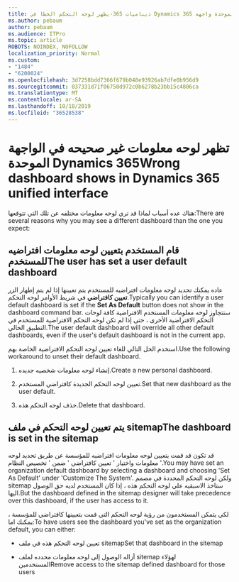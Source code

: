```yaml
---
title: ديناميات 365-يظهر لوحه التحكم الخطا في Dynamics 365 الموحدة واجهه
ms.author: pebaum
author: pebaum
ms.audience: ITPro
ms.topic: article
ROBOTS: NOINDEX, NOFOLLOW
localization_priority: Normal
ms.custom:
- "1484"
- "6200024"
ms.openlocfilehash: 3d7258bdd7366f679b048e93926ab7dfe0b956d9
ms.sourcegitcommit: 037331d71f06750d972c0b6278b23bb15c4806ca
ms.translationtype: MT
ms.contentlocale: ar-SA
ms.lasthandoff: 10/18/2019
ms.locfileid: "36528538"
---
```

# <a name="wrong-dashboard-shows-in-dynamics-365-unified-interface"></a><span data-ttu-id="eeb78-102">تظهر لوحه معلومات غير صحيحه في الواجهة الموحدة Dynamics 365</span><span class="sxs-lookup"><span data-stu-id="eeb78-102">Wrong dashboard shows in Dynamics 365 unified interface</span></span>

<span data-ttu-id="eeb78-103">هناك عده أسباب لماذا قد تري لوحه معلومات مختلفه عن تلك التي تتوقعها:</span><span class="sxs-lookup"><span data-stu-id="eeb78-103">There are several reasons why you may see a different dashboard than the one you expect:</span></span>

## <a name="the-user-has-set-a-user-default-dashboard"></a><span data-ttu-id="eeb78-104">قام المستخدم بتعيين لوحه معلومات افتراضيه للمستخدم</span><span class="sxs-lookup"><span data-stu-id="eeb78-104">The user has set a user default dashboard</span></span> 

<span data-ttu-id="eeb78-105">عاده يمكنك تحديد لوحه معلومات افتراضيه للمستخدم يتم تعيينها إذا لم يتم إظهار الزر **تعيين كافتراضي** في شريط الأوامر لوحه التحكم.</span><span class="sxs-lookup"><span data-stu-id="eeb78-105">Typically you can identify a user default dashboard is set if the **Set As Default** button does not show in the dashboard command bar.</span></span> <span data-ttu-id="eeb78-106">ستتجاوز لوحه معلومات المستخدم الافتراضية كافة لوحات التحكم الافتراضية الأخرى ، حتى إذا لم تكن لوحه التحكم الافتراضية للمستخدم في التطبيق الحالي.</span><span class="sxs-lookup"><span data-stu-id="eeb78-106">The user default dashboard will override all other default dashboards, even if the user's default dashboard is not in the current app.</span></span>

<span data-ttu-id="eeb78-107">استخدم الحل التالي للغاء تعيين لوحه التحكم الافتراضية الخاصة بهم.</span><span class="sxs-lookup"><span data-stu-id="eeb78-107">Use the following workaround to unset their default dashboard.</span></span>

1. <span data-ttu-id="eeb78-108">إنشاء لوحه معلومات شخصيه جديده.</span><span class="sxs-lookup"><span data-stu-id="eeb78-108">Create a new personal dashboard.</span></span>

2. <span data-ttu-id="eeb78-109">تعيين لوحه التحكم الجديدة كافتراضي المستخدم.</span><span class="sxs-lookup"><span data-stu-id="eeb78-109">Set that new dashboard as the user default.</span></span>

3. <span data-ttu-id="eeb78-110">حذف لوحه التحكم هذه.</span><span class="sxs-lookup"><span data-stu-id="eeb78-110">Delete that dashboard.</span></span>

## <a name="the-dashboard-is-set-in-the-sitemap"></a><span data-ttu-id="eeb78-111">يتم تعيين لوحه التحكم في ملف sitemap</span><span class="sxs-lookup"><span data-stu-id="eeb78-111">The dashboard is set in the sitemap</span></span>

<span data-ttu-id="eeb78-112">قد تكون قد قمت بتعيين لوحه معلومات افتراضيه للمؤسسة عن طريق تحديد لوحه معلومات واختيار ' تعيين كافتراضي ' ضمن ' تخصيص النظام '.</span><span class="sxs-lookup"><span data-stu-id="eeb78-112">You may have set an organization default dashboard by selecting a dashboard and choosing 'Set As Default' under 'Customize The System'.</span></span> <span data-ttu-id="eeb78-113">ولكن لوحه التحكم المحددة في مصمم sitemap ستاخذ الاسبقيه علي لوحه التحكم هذه ، إذا كان المستخدم لديه حق الوصول اليها.</span><span class="sxs-lookup"><span data-stu-id="eeb78-113">But the dashboard defined in the sitemap designer will take precedence over this dashboard, if the user has access to it.</span></span>

<span data-ttu-id="eeb78-114">لكي يتمكن المستخدمون من رؤية لوحه التحكم التي قمت بتعيينها كافتراضي للمؤسسة ، يمكنك اما:</span><span class="sxs-lookup"><span data-stu-id="eeb78-114">To have users see the dashboard you've set as the organization default, you can either:</span></span>

* <span data-ttu-id="eeb78-115">تعيين لوحه التحكم هذه في ملف sitemap</span><span class="sxs-lookup"><span data-stu-id="eeb78-115">Set that dashboard in the sitemap</span></span>

* <span data-ttu-id="eeb78-116">أزاله الوصول إلى لوحه معلومات محدده لملف sitemap لهؤلاء المستخدمين</span><span class="sxs-lookup"><span data-stu-id="eeb78-116">Remove access to the sitemap defined dashboard for those users</span></span>
